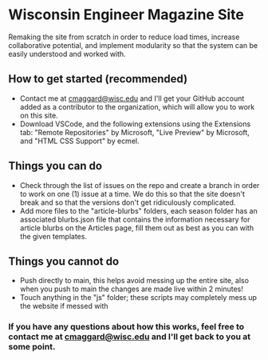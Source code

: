 # Wisconsin Engineer Magazine Site
Remaking the site from scratch in order to reduce load times, increase collaborative potential, and implement modularity so that the system can be easily understood and worked with.

## How to get started (recommended)
- Contact me at cmaggard@wisc.edu and I'll get your GitHub account added as a contributor to the organization, which will allow you to work on this site.
- Download VSCode, and the following extensions using the Extensions tab: "Remote Repositories" by Microsoft, "Live Preview" by Microsoft, and "HTML CSS Support" by ecmel.

## Things you can do
- Check through the list of issues on the repo and create a branch in order to work on one (1) issue at a time. We do this so that the site doesn't break and so that the versions don't get ridiculously complicated.
- Add more files to the "article-blurbs" folders, each season folder has an associated blurbs.json file that contains the information necessary for article blurbs on the Articles page, fill them out as best as you can with the given templates.

## Things you cannot do
- Push directly to main, this helps avoid messing up the entire site, also when you push to main the changes are made live within 2 minutes!
- Touch anything in the "js" folder; these scripts may completely mess up the website if messed with

### If you have any questions about how this works, feel free to contact me at cmaggard@wisc.edu and I'll get back to you at some point.
